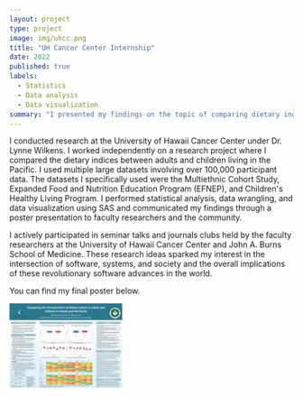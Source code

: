 ```yaml
---
layout: project
type: project
image: img/uhcc.png
title: "UH Cancer Center Internship"
date: 2022
published: true
labels:
  - Statistics
  - Data analysis
  - Data visualization
summary: "I presented my findings on the topic of comparing dietary indicies among adults and children in the Pacific"
---
```


I conducted research at the University of Hawaii Cancer Center under Dr. Lynne Wilkens. I worked independently on a research project where I compared the dietary indices between adults and children living in the Pacific. I used multiple large datasets involving over 100,000 participant data. The datasets I specifically used were the Multiethnic Cohort Study, Expanded Food and Nutrition Education Program (EFNEP), and Children's Healthy Living Program. I  performed statistical analysis, data wrangling, and data visualization using SAS and communicated my findings through a poster presentation to faculty researchers and the community. 

I actively participated in seminar talks and journals clubs held by the faculty researchers at the University of Hawaii Cancer Center and John A. Burns School of Medicine. These research ideas sparked my interest in the intersection of software, systems, and society and the overall implications of these revolutionary software advances in the world.

You can find my final poster below.

<div class="text-center p-4">
  <img width="200px" src="../img/uhcc-poster.png" class="img-thumbnail" >
  
</div>
